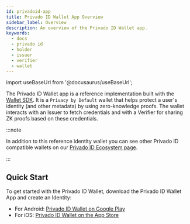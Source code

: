 ```yaml
---
id: privadoid-app
title: Privado ID Wallet App Overview
sidebar_label: Overview
description: An overview of the Privado ID Wallet app.
keywords:
  - docs
  - privado id
  - holder
  - issuer
  - verifier
  - wallet
---
```


import useBaseUrl from '@docusaurus/useBaseUrl';

The Privado ID Wallet app is a reference implementation built with the [Wallet SDK](/docs/wallet/wallet-sdk/polygonid-sdk/polygonid-sdk-overview.md). It is a `Privacy by Default` wallet that helps protect a user's identity (and other metadata) by using zero-knowledge proofs. The wallet interacts with an Issuer to fetch credentials and with a Verifier for sharing ZK proofs based on these credentials.

<!-- <div align="center">
<img src={useBaseUrl("img/polygon-id-reference-app.png")} alt="Polygon ID app as a reference implementation" width="500" align="center" />
</div>
<br></br> -->

:::note

In addition to this reference identity wallet you can see other Privado ID compatible wallets on our [<ins>Privado ID Ecosystem page</ins>](https://marketplace.privado.id/ecosystem).

:::

## Quick Start

To get started with the Privado ID Wallet, download the Privado ID Wallet App and create an Identity:

- For Android: <a href="https://play.google.com/store/apps/details?id=id.privado.wallet" target="_blank">Privado ID Wallet on Google Play</a>
- For iOS: <a href="https://apps.apple.com/us/app/privadoid/id6566184703" target="_blank">Privado ID Wallet on the App Store</a>

